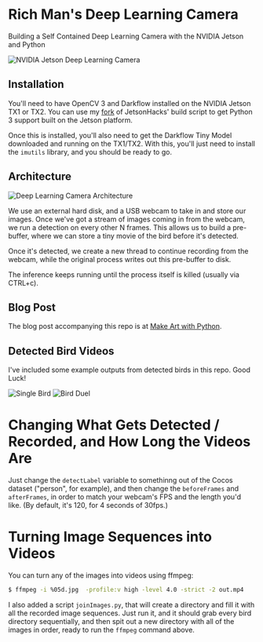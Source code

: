 # Rich Man's Deep Learning Camera
Building a Self Contained Deep Learning Camera with the NVIDIA Jetson and Python

![NVIDIA Jetson Deep Learning Camera](https://github.com/burningion/rich-mans-deep-learning-camera/raw/master/images/bird-camera.jpg)

## Installation

You'll need to have OpenCV 3 and Darkflow installed on the NVIDIA Jetson TX1 or TX2. You can use my [fork](https://github.com/burningion/buildOpenCVTX1) of JetsonHacks' build script to get Python 3 support built on the Jetson platform.

Once this is installed, you'll also need to get the Darkflow Tiny Model downloaded and running on the TX1/TX2. With this, you'll just need to install the `imutils` library, and you should be ready to go.

## Architecture

![Deep Learning Camera Architecture](https://github.com/burningion/rich-mans-deep-learning-camera/raw/master/images/jetson.png)

We use an external hard disk, and a USB webcam to take in and store our images. Once we've got a stream of images coming in from the webcam, we run a detection on every other N frames. This allows us to build a pre-buffer, where we can store a tiny movie of the bird before it's detected.

Once it's detected, we create a new thread to continue recording from the webcam, while the original process writes out this pre-buffer to disk.

The inference keeps running until the process itself is killed (usually via CTRL+c).

## Blog Post

The blog post accompanying this repo is at [Make Art with Python](https://www.makeartwithpython.com/blog/rich-mans-deep-learning-camera/). 

## Detected Bird Videos

I've included some example outputs from detected birds in this repo. Good Luck!

![Single Bird](https://github.com/burningion/rich-mans-deep-learning-camera/raw/master/images/bird.gif)
![Bird Duel](https://github.com/burningion/rich-mans-deep-learning-camera/raw/master/images/birdduel.gif)

# Changing What Gets Detected / Recorded, and How Long the Videos Are

Just change the `detectLabel` variable to somethinng out of the Cocos dataset ("person", for example), and then change the `beforeFrames` and `afterFrames`, in order to match your webcam's FPS and the length you'd like. (By default, it's 120, for 4 seconds of 30fps.)

# Turning Image Sequences into Videos

You can turn any of the images into videos using ffmpeg:

```bash
$ ffmpeg -i %05d.jpg  -profile:v high -level 4.0 -strict -2 out.mp4
```

I also added a script `joinImages.py`, that will create a directory and fill it with all the recorded image sequences. Just run it, and it should grab every bird directory sequentially, and then spit out a new directory with all of the images in order, ready to run the `ffmpeg` command above.
